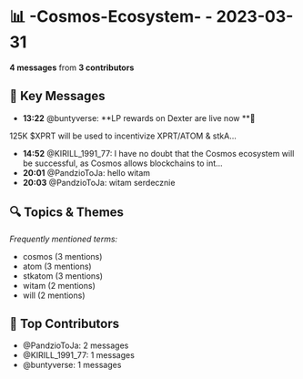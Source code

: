 # 📊 -Cosmos-Ecosystem- - 2023-03-31
**4 messages** from **3 contributors**

## 💬 Key Messages
- **13:22** @buntyverse: **LP rewards on Dexter are live now **🎉 

125K $XPRT will be used to incentivize XPRT/ATOM & stkA...
- **14:52** @KIRILL_1991_77: I have no doubt that the Cosmos ecosystem will be successful, as Cosmos allows blockchains to int...
- **20:01** @PandzioToJa: hello witam
- **20:03** @PandzioToJa: witam serdecznie

## 🔍 Topics & Themes
*Frequently mentioned terms:*
- cosmos (3 mentions)
- atom (3 mentions)
- stkatom (3 mentions)
- witam (2 mentions)
- will (2 mentions)

## 👥 Top Contributors
- @PandzioToJa: 2 messages
- @KIRILL_1991_77: 1 messages
- @buntyverse: 1 messages